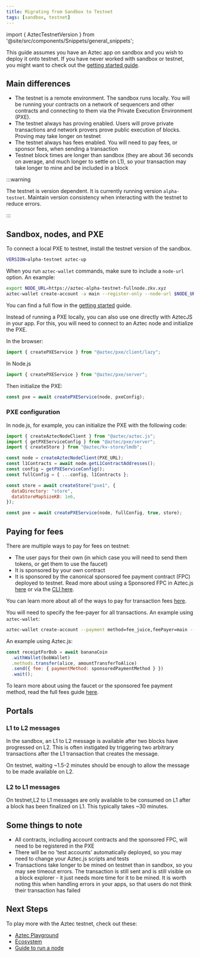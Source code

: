 ```yaml
---
title: Migrating from Sandbox to Testnet
tags: [sandbox, testnet]
---
```


import { AztecTestnetVersion } from '@site/src/components/Snippets/general_snippets';

This guide assumes you have an Aztec app on sandbox and you wish to deploy it onto testnet. If you have never worked with sandbox or testnet, you might want to check out the [getting started guide](./developers/getting_started.md).

## Main differences

- The testnet is a remote environment. The sandbox runs locally. You will be running your contracts on a network of sequencers and other contracts and connecting to them via the Private Execution Environment (PXE).
- The testnet always has proving enabled. Users will prove private transactions and network provers prove public execution of blocks. Proving may take longer on testnet
- The testnet always has fees enabled. You will need to pay fees, or sponsor fees, when sending a transaction
- Testnet block times are longer than sandbox (they are about 36 seconds on average, and much longer to settle on L1), so your transaction may take longer to mine and be included in a block

:::warning

The testnet is version dependent. It is currently running version `alpha-testnet`. Maintain version consistency when interacting with the testnet to reduce errors.

:::

## Sandbox, nodes, and PXE

To connect a local PXE to testnet, install the testnet version of the sandbox.

```sh
VERSION=alpha-testnet aztec-up
```

When you run `aztec-wallet` commands, make sure to include a `node-url` option. An example:

```sh
export NODE_URL=https://aztec-alpha-testnet-fullnode.zkv.xyz
aztec-wallet create-account -a main --register-only --node-url $NODE_URL
```

You can find a full flow in the [getting started](./developers/getting_started.md) guide.

Instead of running a PXE locally, you can also use one directly with AztecJS in your app. For this, you will need to connect to an Aztec node and initialize the PXE.

In the browser:

```javascript
import { createPXEService } from "@aztec/pxe/client/lazy";
```

In Node.js

```javascript
import { createPXEService } from "@aztec/pxe/server";
```

Then initialize the PXE:

```javascript
const pxe = await createPXEService(node, pxeConfig);
```

### PXE configuration

In node.js, for example, you can initialize the PXE with the following code:

```javascript
import { createAztecNodeClient } from "@aztec/aztec.js";
import { getPXEServiceConfig } from "@aztec/pxe/server";
import { createStore } from "@aztec/kv-store/lmdb";

const node = createAztecNodeClient(PXE_URL);
const l1Contracts = await node.getL1ContractAddresses();
const config = getPXEServiceConfig();
const fullConfig = { ...config, l1Contracts };

const store = await createStore("pxe1", {
  dataDirectory: "store",
  dataStoreMapSizeKB: 1e6,
});

const pxe = await createPXEService(node, fullConfig, true, store);
```

## Paying for fees

There are multiple ways to pay for fees on testnet:

- The user pays for their own (in which case you will need to send them tokens, or get them to use the faucet)
- It is sponsored by your own contract
- It is sponsored by the canonical sponsored fee payment contract (FPC) deployed to testnet. Read more about using a Sponsored FPC in Aztec.js [here](./developers/guides/js_apps/pay_fees.md#sponsored-fee-paying-contract) or via the [CLI here](./developers/reference/environment_reference/cli_wallet_reference#sponsored-fee-paying-contract).

You can learn more about all of the ways to pay for transaction fees [here](./developers/guides/js_apps/pay_fees.md).

You will need to specify the fee-payer for all transactions. An example using `aztec-wallet`:

```sh
aztec-wallet create-account --payment method=fee_juice,feePayer=main --node-url $NODE_URL
```

An example using Aztec.js:

```javascript
const receiptForBob = await bananaCoin
  .withWallet(bobWallet)
  .methods.transfer(alice, amountTransferToAlice)
  .send({ fee: { paymentMethod: sponsoredPaymentMethod } })
  .wait();
```

To learn more about using the faucet or the sponsored fee payment method, read the full fees guide [here](./developers/guides/first_fees.md).

## Portals

### L1 to L2 messages

In the sandbox, an L1 to L2 message is available after two blocks have progressed on L2. This is often instigated by triggering two arbitrary transactions after the L1 transaction that creates the message.

On testnet, waiting ~1.5-2 minutes should be enough to allow the message to be made available on L2.

### L2 to L1 messages

On testnet,L2 to L1 messages are only available to be consumed on L1 after a block has been finalized on L1. This typically takes ~30 minutes.

## Some things to note

- All contracts, including account contracts and the sponsored FPC, will need to be registered in the PXE
- There will be no 'test accounts' automatically deployed, so you may need to change your Aztec.js scripts and tests
- Transactions take longer to be mined on testnet than in sandbox, so you may see timeout errors. The transaction is still sent and is still visible on a block explorer - it just needs more time for it to be mined. It is worth noting this when handling errors in your apps, so that users do not think their transaction has failed

## Next Steps

To play more with the Aztec testnet, check out these:

- [Aztec Playground](https://play.aztec.network/)
- [Ecosystem](https://www.aztec.network/ecosystem)
- [Guide to run a node](the_aztec_network/index.md)
